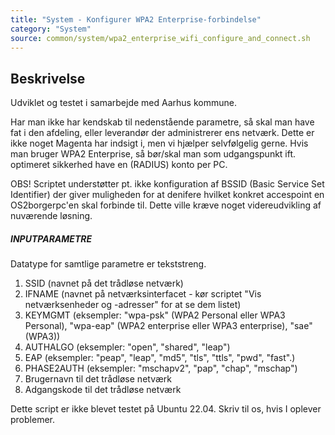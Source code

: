 ```yaml
---
title: "System - Konfigurer WPA2 Enterprise-forbindelse"
category: "System"
source: common/system/wpa2_enterprise_wifi_configure_and_connect.sh
---
```


## Beskrivelse
Udviklet og testet i samarbejde med Aarhus kommune.

Har man ikke har kendskab til nedenstående parametre, så skal man have fat i den afdeling, eller leverandør der administrerer ens netværk. Dette er ikke noget Magenta har indsigt i, men vi hjælper selvfølgelig gerne.
Hvis man bruger WPA2 Enterprise, så bør/skal man som udgangspunkt ift. optimeret sikkerhed have en (RADIUS) konto per PC.

OBS! Scriptet understøtter pt. ikke konfiguration af BSSID (Basic Service Set Identifier) der giver muligheden for at denifere hvilket konkret accespoint en OS2borgerpc'en skal forbinde til. Dette ville kræve noget videreudvikling af nuværende løsning.

##### INPUTPARAMETRE #####

Datatype for samtlige parametre er tekststreng.

1. SSID (navnet på det trådløse netværk)
2. IFNAME (navnet på netværksinterfacet - kør scriptet "Vis netværksenheder og -adresser" for at se dem listet)
3. KEYMGMT (eksempler: "wpa-psk" (WPA2 Personal eller WPA3 Personal), "wpa-eap" (WPA2 enterprise eller WPA3 enterprise), "sae" (WPA3))
4. AUTHALGO (eksempler: "open", "shared", "leap")
5. EAP (eksempler: "peap", "leap", "md5", "tls", "ttls", "pwd", "fast".)
6. PHASE2AUTH (eksempler: "mschapv2", "pap", "chap", "mschap")
7. Brugernavn til det trådløse netværk
8. Adgangskode til det trådløse netværk

Dette script er ikke blevet testet på Ubuntu 22.04. Skriv til os, hvis I oplever problemer.